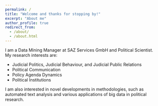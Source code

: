 ```yaml
---
permalink: /
title: "Welcome and thanks for stopping by!"
excerpt: "About me"
author_profile: true
redirect_from: 
  - /about/
  - /about.html
---
```


I am a Data Mining Manager at SAZ Services GmbH and Political Scientist. My research interests are:

- Judicial Politics, Judicial Behaviour, and Judicial Public Relations
- Political Communication
- Policy Agenda Dynamics
- Political Institutions

I am also interested in novel developments in methodologies, such as automated text analysis and various applications of big data in political research.

